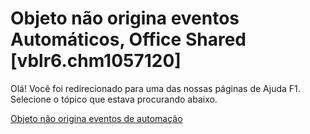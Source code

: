 
# Objeto não origina eventos Automáticos, Office Shared [vblr6.chm1057120]

Olá! Você foi redirecionado para uma das nossas páginas de Ajuda F1. Selecione o tópico que estava procurando abaixo.

[Objeto não origina eventos de automação](http://msdn.microsoft.com/library/c30b6759-6fda-75a1-200e-e68b2bc779ed%28Office.15%29.aspx)
